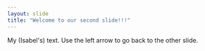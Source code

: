 ```yaml
---
layout: slide
title: "Welcome to our second slide!!!"
---
```

My (Isabel's) text.
Use the left arrow to go back to the other slide.
